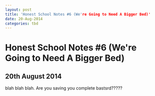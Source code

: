 ```yaml
---
layout: post
title: 'Honest School Notes #6 (We're Going to Need A Bigger Bed)'
date: 20-Aug-2014
categories: tbd
---
```


# Honest School Notes #6 (We're Going to Need A Bigger Bed)

## 20th August 2014

blah blah blah. Are you saving you complete bastsrd?????
